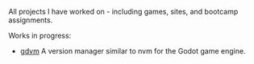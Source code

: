 All projects I have worked on - including games, sites, and bootcamp assignments.

Works in progress:
 - [gdvm](https://github.com/FireSquid6/gdvm) A version manager similar to nvm for the Godot game engine. 